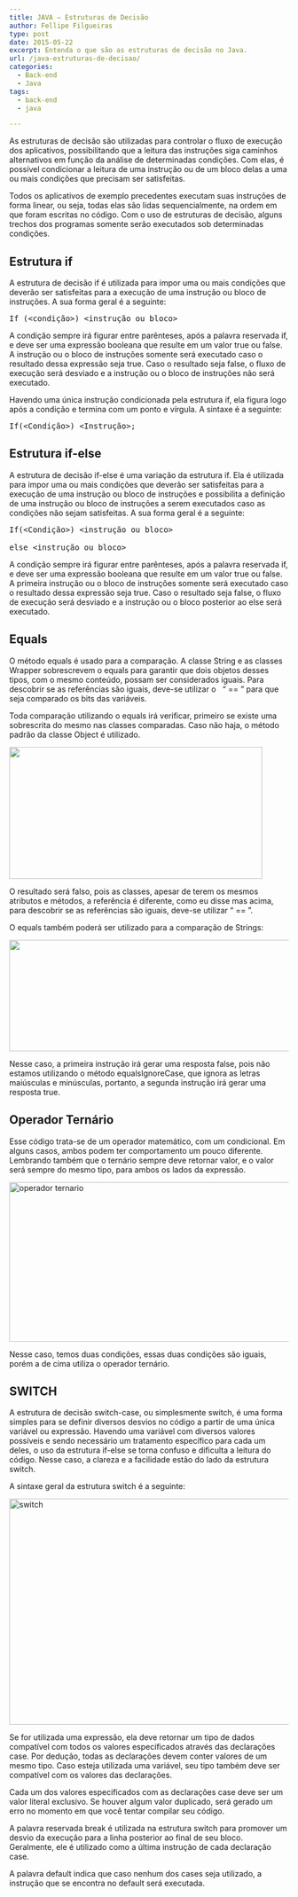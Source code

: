 ```yaml
---
title: JAVA – Estruturas de Decisão
author: Fellipe Filgueiras
type: post
date: 2015-05-22
excerpt: Entenda o que são as estruturas de decisão no Java.
url: /java-estruturas-de-decisao/
categories:
  - Back-end
  - Java
tags:
  - back-end
  - java

---
```

As estruturas de decisão são utilizadas para controlar o fluxo de execução dos aplicativos, possibilitando que a leitura das instruções siga caminhos alternativos em função da análise de determinadas condições. Com elas, é possível condicionar a leitura de uma instrução ou de um bloco delas a uma ou mais condições que precisam ser satisfeitas.

Todos os aplicativos de exemplo precedentes executam suas instruções de forma linear, ou seja, todas elas são lidas sequencialmente, na ordem em que foram escritas no código. Com o uso de estruturas de decisão, alguns trechos dos programas somente serão executados sob determinadas condições.

## Estrutura if

A estrutura de decisão if é utilizada para impor uma ou mais condições que deverão ser satisfeitas para a execução de uma instrução ou bloco de instruções. A sua forma geral é a seguinte:

<pre class="lang-java">If (&lt;condição&gt;) &lt;instrução ou bloco&gt;
</pre>

A condição sempre irá figurar entre parênteses, após a palavra reservada if, e deve ser uma expressão booleana que resulte em um valor true ou false. A instrução ou o bloco de instruções somente será executado caso o resultado dessa expressão seja true. Caso o resultado seja false, o fluxo de execução será desviado e a instrução ou o bloco de instruções não será executado.

Havendo uma única instrução condicionada pela estrutura if, ela figura logo após a condição e termina com um ponto e vírgula. A sintaxe é a seguinte:

<pre class="lang-java">If(&lt;Condição&gt;) &lt;Instrução&gt;;
</pre>

## Estrutura if-else

A estrutura de decisão if-else é uma variação da estrutura if. Ela é utilizada para impor uma ou mais condições que deverão ser satisfeitas para a execução de uma instrução ou bloco de instruções e possibilita a definição de uma instrução ou bloco de instruções a serem executados caso as condições não sejam satisfeitas. A sua forma geral é a seguinte:

<pre class="lang-java">If(&lt;Condição&gt;) &lt;instrução ou bloco&gt;

else &lt;instrução ou bloco&gt;
</pre>

A condição sempre irá figurar entre parênteses, após a palavra reservada if, e deve ser uma expressão booleana que resulte em um valor true ou false. A primeira instrução ou o bloco de instruções somente será executado caso o resultado dessa expressão seja true. Caso o resultado seja false, o fluxo de execução será desviado e a instrução ou o bloco posterior ao else será executado.

## Equals

O método equals é usado para a comparação. A classe String e as classes Wrapper sobrescrevem o equals para garantir que dois objetos desses tipos, com o mesmo conteúdo, possam ser considerados iguais. Para descobrir se as referências são iguais, deve-se utilizar o   “ == ” para que seja comparado os bits das variáveis.

Toda comparação utilizando o equals irá verificar, primeiro se existe uma sobrescrita do mesmo nas classes comparadas. Caso não haja, o método padrão da classe Object é utilizado.

[<img class=" wp-image-48938 size-full aligncenter" src="http://tableless.com.br/uploads/2015/05/equals-com-objeto.bmp" alt="" width="456" height="238" />][1]

O resultado será falso, pois as classes, apesar de terem os mesmos atributos e métodos, a referência é diferente, como eu disse mas acima, para descobrir se as referências são iguais, deve-se utilizar “ == ”.

O equals também poderá ser utilizado para a comparação de Strings:

[<img class=" wp-image-48939 size-full aligncenter" src="http://tableless.com.br/uploads/2015/05/equals-com-string.bmp" alt="" width="527" height="201" />][2]

Nesse caso, a primeira instrução irá gerar uma resposta false, pois não estamos utilizando o método equalsIgnoreCase, que ignora as letras maiúsculas e minúsculas, portanto, a segunda instrução irá gerar uma resposta true.

## Operador Ternário

Esse código trata-se de um operador matemático, com um condicional. Em alguns casos, ambos podem ter comportamento um pouco diferente. Lembrando também que o ternário sempre deve retornar valor, e o valor será sempre do mesmo tipo, para ambos os lados da expressão.

[<img class=" size-full wp-image-48941 aligncenter" src="http://tableless.com.br/uploads/2015/05/if-ternario.bmp" alt="operador ternario" width="632" height="288" />][3]

Nesse caso, temos duas condições, essas duas condições são iguais, porém a de cima utiliza o operador ternário.

## SWITCH

A estrutura de decisão switch-case, ou simplesmente switch, é uma forma simples para se definir diversos desvios no código a partir de uma única variável ou expressão. Havendo uma variável com diversos valores possíveis e sendo necessário um tratamento específico para cada um deles, o uso da estrutura if-else se torna confuso e dificulta a leitura do código. Nesse caso, a clareza e a facilidade estão do lado da estrutura switch.

A sintaxe geral da estrutura switch é a seguinte:

[<img class=" size-full wp-image-48942 aligncenter" src="http://tableless.com.br/uploads/2015/05/switch.bmp" alt="switch" width="514" height="408" />][4]

Se for utilizada uma expressão, ela deve retornar um tipo de dados compatível com todos os valores especificados através das declarações case. Por dedução, todas as declarações devem conter valores de um mesmo tipo. Caso esteja utilizada uma variável, seu tipo também deve ser compatível com os valores das declarações.

Cada um dos valores especificados com as declarações case deve ser um valor literal exclusivo. Se houver algum valor duplicado, será gerado um erro no momento em que você tentar compilar seu código.

A palavra reservada break é utilizada na estrutura switch para promover um desvio da execução para a linha posterior ao final de seu bloco. Geralmente, ele é utilizado como a última instrução de cada declaração case.

A palavra default indica que caso nenhum dos cases seja utilizado, a instrução que se encontra no default será executada.

 [1]: http://tableless.com.br/uploads/2015/05/equals-com-objeto.bmp
 [2]: http://tableless.com.br/uploads/2015/05/equals-com-string.bmp
 [3]: http://tableless.com.br/uploads/2015/05/if-ternario.bmp
 [4]: http://tableless.com.br/uploads/2015/05/switch.bmp